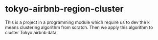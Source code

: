 # tokyo-airbnb-region-cluster

This is a project in a programming module which require us to dev the k means clustering algorithm from scratch. Then we apply this algorithm to cluster Tokyo airbnb data 
